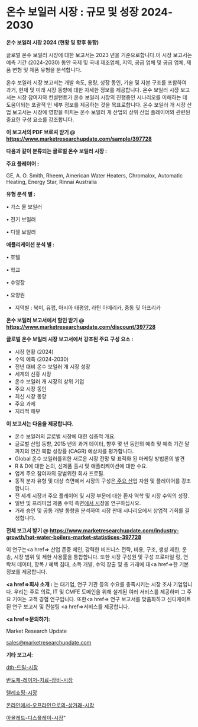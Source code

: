 # 온수 보일러 시장 : 규모 및 성장 2024-2030

<strong>온수 보일러 시장 2024 (현황 및 향후 동향)</strong>

글로벌 온수 보일러 시장에 대한 보고서는 2023 년을 기준으로합니다.이 시장 보고서는 예측 기간 (2024-2030) 동안 국제 및 국내 제조업체, 지역, 공급 업체 및 공급 업체, 제품 변형 및 제품 유형을 분석합니다.

온수 보일러 시장 보고서는 개발 속도, 용량, 성장 동인, 기술 및 자본 구조를 포함하여 과거, 현재 및 미래 시장 동향에 대한 자세한 정보를 제공합니다. 온수 보일러 시장 보고서는 시장 참여자와 컨설턴트가 온수 보일러 시장의 진행중인 시나리오를 이해하는 데 도움이되는 포괄적 인 세부 정보를 제공하는 것을 목표로합니다. 온수 보일러 개 시장 산업 보고서는 시장에 영향을 미치는 온수 보일러 개 산업의 상위 산업 플레이어와 관련된 중요한 구성 요소를 강조합니다.



<strong>이 보고서의 PDF 브로셔 받기 @ <a href=https://www.marketresearchupdate.com/sample/397728>https://www.marketresearchupdate.com/sample/397728</a></strong>



<strong>다음과 같이 분류되는 글로벌 온수 보일러 시장 :</strong>



<strong>주요 플레이어 :</strong>

GE, A. O. Smith, Rheem, American Water Heaters, Chromalox, Automatic Heating, Energy Star, Rinnai Australia



<strong>유형 분석 별 :</strong>

• 가스 물 보일러

• 전기 보일러

• 디젤 보일러



<strong>애플리케이션 분석 별 :</strong>

• 호텔

• 학교

• 수영장

• 요양원

<ul>
  <li>지역별 : 북미, 유럽, 아시아 태평양, 라틴 아메리카, 중동 및 아프리카</li>
</ul>


<strong>온수 보일러 보고서에서 할인 받기 @ <a href=https://www.marketresearchupdate.com/discount/397728>https://www.marketresearchupdate.com/discount/397728</a></strong>



<strong>글로벌 온수 보일러 시장 보고서에서 강조된 주요 구성 요소 :</strong>
<ul>
  <li>시장 현황 (2024)</li>
  <li>수익 예측 (2024-2030)</li>
  <li>전년 대비 온수 보일러 개 시장 성장</li>
  <li>세계의 신흥 시장</li>
  <li>온수 보일러 개 시장의 상위 기업</li>
  <li>주요 시장 동인</li>
  <li>최신 시장 동향</li>
  <li>주요 과제</li>
  <li>지리적 해부</li>
</ul>


<strong>이 보고서는 다음을 제공합니다.</strong>
<ul>
  <li>온수 보일러의 글로벌 시장에 대한 심층적 개요.</li>
  <li>글로벌 산업 동향, 2015 년의 과거 데이터, 향후 몇 년 동안의 예측 및 예측 기간 말까지의 연간 복합 성장률 (CAGR) 예상치를 평가합니다.</li>
  <li>Global 온수 보일러를위한 새로운 시장 전망 및 표적화 된 마케팅 방법론의 발견</li>
  <li>R &amp; D에 대한 논의, 신제품 출시 및 애플리케이션에 대한 수요.</li>
  <li>업계 주요 참여자의 광범위한 회사 프로필.</li>
  <li>동적 분자 유형 및 대상 측면에서 시장의 구성은<a href=> 주요 산</a>업 자원 및 플레이어를 강조합니다.</li>
  <li>전 세계 시장과 주요 플레이어 및 시장 부문에 대한 환자 역학 및 시장 수익의 성장.</li>
  <li>일반 및 프리미엄 제품 수익 측면<a href=>에서 시</a>장을 연구하십시오.</li>
  <li>거래 승인 및 공동 개발 동향을 분석하여 시장 판매 시나리오에서 상업적 기회를 결정합니다.</li>
</ul>



<strong>전체 보고서 받기 @ <a href=https://www.marketresearchupdate.com/industry-growth/hot-water-boilers-market-statistices-397728>https://www.marketresearchupdate.com/industry-growth/hot-water-boilers-market-statistices-397728</a></strong>

이 연구는<a href=> 산업 존중</a> 체인, 강력한 비즈니스 전략, 비용, 구조, 생성 제한, 운송, 시장 범위 및 제한 사용률을 통합합니다. 또한 시장 구성원 및 구성 프로파일 링, 연락처 데이터, 항목 / 혜택 침대, 소득 개발, 수익 창출 및 총 거래에 대<a href=>한 기본 </a>정보를 제공합니다.



<strong><a href=>회사 소</a>개 :</strong>
는 대기업, 연구 기관 등의 수요를 충족시키는 시장 조사 기업입니다. 우리는 주로 의료, IT 및 CMFE 도메인을 위해 설계된 여러 서비스를 제공하며 그 주요 기여는 고객 경험 연구입니다. 또한<a href=> 연구 보</a>고서를 맞춤화하고 신디케이트 된 연구 보고서 및 컨설팅 <a href=>서비스</a>를 제공합니다.



<strong><a href=>문의하기:</a></strong>

Market Research Update

sales@marketresearchupdate.com



<strong>기타 보고서:</strong>

<a href=https://www.linkedin.com/pulse/dth-드릴-시장-진입-전략-및-위험-평가2029년-survey-spotlight-pro-24-analysis/>dth-드릴-시장</a>

<a href=https://www.linkedin.com/pulse/반도체-레이저-치료-장비-시장-규모-및-성장-2023-consumer-connection-compendium-ana-2zibf/>반도체-레이저-치료-장비-시장</a>

<a href=https://www.linkedin.com/pulse/텔레쇼핑-시장-진입-전략-및-위험-평가2029년-analytics-alchemy-360-analysis-pwutf/>텔레쇼핑-시장</a>

<a href=https://www.linkedin.com/pulse/온라인에서-오프라인으로의-상거래-시장-진입-전략-및-위험-평가2030년-j1ecf/>온라인에서-오프라인으로의-상거래-시장</a>

<a href=https://www.linkedin.com/pulse/아몰레드-디스플레이-시장-동향-및-성장-전망-survey-savvy-insights-360-analysis-6ugrf/>아몰레드-디스플레이-시장</a>"
